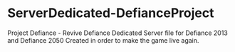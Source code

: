 # ServerDedicated-DefianceProject
Project Defiance - Revive Defiance Dedicated Server file for Defiance 2013 and Defiance 2050 Created in order to make the game live again.
